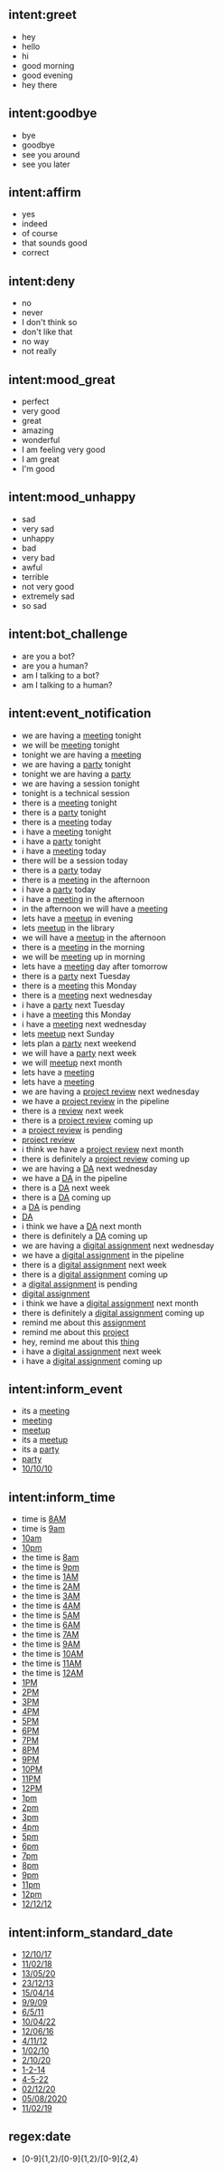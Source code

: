 ## intent:greet
- hey
- hello
- hi
- good morning
- good evening
- hey there

## intent:goodbye
- bye
- goodbye
- see you around
- see you later

## intent:affirm
- yes
- indeed
- of course
- that sounds good
- correct

## intent:deny
- no
- never
- I don't think so
- don't like that
- no way
- not really

## intent:mood_great
- perfect
- very good
- great
- amazing
- wonderful
- I am feeling very good
- I am great
- I'm good

## intent:mood_unhappy
- sad
- very sad
- unhappy
- bad
- very bad
- awful
- terrible
- not very good
- extremely sad
- so sad

## intent:bot_challenge
- are you a bot?
- are you a human?
- am I talking to a bot?
- am I talking to a human?

## intent:event_notification
- we are having a [meeting](event) tonight
- we will be [meeting](event) tonight
- tonight we are having a [meeting](event)
- we are having a [party](event) tonight
- tonight we are having a [party](event)
- we are having a session tonight
- tonight is a technical session
- there is a [meeting](event) tonight
- there is a [party](event) tonight
- there is a [meeting](event) today
- i have a [meeting](event) tonight
- i have a [party](event) tonight
- i have a [meeting](event) today
- there will be a session today
- there is a [party](event) today
- there is a [meeting](event) in the afternoon
- i have a [party](event) today
- i have a [meeting](event) in the afternoon
- in the afternoon we will have a [meeting](event)
- lets have a [meetup](event) in evening
- lets [meetup](event) in the library
- we will have a [meetup](event) in the afternoon
- there is a [meeting](event) in the morning
- we will be [meeting](event) up in morning
- lets have a [meeting](event) day after tomorrow
- there is a [party](event) next Tuesday
- there is a [meeting](event) this Monday
- there is a [meeting](event) next wednesday
- i have a [party](event) next Tuesday
- i have a [meeting](event) this Monday
- i have a [meeting](event) next wednesday
- lets [meetup](event) next Sunday
- lets plan a [party](event) next weekend
- we will have a [party](event) next week
- we will [meetup](event) next month
- lets have a [meeting](event)
- lets have  a [meeting](event)
- we are having a [project review](event) next wednesday
- we have a [project review](event) in the pipeline
- there is a [review](event) next week
- there is a [project review](event) coming up
- a [project review](event) is pending
- [project review](event) 
- i think we have a [project review](event) next month
- there is definitely a [project review](event) coming up
- we are having a [DA](event) next wednesday
- we have a [DA](event) in the pipeline
- there is a [DA](event) next week
- there is a [DA](event) coming up
- a [DA](event) is pending
- [DA](event) 
- i think we have a [DA](event) next month
- there is definitely a [DA](event) coming up
- we are having a [digital assignment](event) next wednesday
- we have a [digital assignment](event) in the pipeline
- there is a [digital assignment](event) next week
- there is a [digital assignment](event) coming up
- a [digital assignment](event) is pending
- [digital assignment](event) 
- i think we have a [digital assignment](event) next month
- there is definitely a [digital assignment](event) coming up
- remind me about this [assignment](event)
- remind me about this [project](event)
- hey, remind me about this [thing](event)
- i have a [digital assignment](event) next week
- i have a [digital assignment](event) coming up

## intent:inform_event
- its a [meeting](event)
- [meeting](event)
- [meetup](event)
- its a [meetup](event)
- its a [party](event)
- [party](event)
- [10/10/10](date)

## intent:inform_time
- time is [8AM](time)
- time is [9am](time)
- [10am](time)
- [10pm](time)
- the time is [8am](time)
- the time is [9pm](time)
- the time is [1AM](time)
- the time is [2AM](time)
- the time is [3AM](time)
- the time is [4AM](time)
- the time is [5AM](time)
- the time is [6AM](time)
- the time is [7AM](time)
- the time is [9AM](time)
- the time is [10AM](time)
- the time is [11AM](time)
- the time is [12AM](time)
- [1PM](time)
- [2PM](time)
- [3PM](time)
- [4PM](time)
- [5PM](time)
- [6PM](time)
- [7PM](time)
- [8PM](time)
- [9PM](time)
- [10PM](time)
- [11PM](time)
- [12PM](time)
- [1pm](time)
- [2pm](time)
- [3pm](time)
- [4pm](time)
- [5pm](time)
- [6pm](time)
- [7pm](time)
- [8pm](time)
- [9pm](time)
- [11pm](time)
- [12pm](time)
- [12/12/12](date)

## intent:inform_standard_date
- [12/10/17](date)
- [11/02/18](date)
- [13/05/20](date)
- [23/12/13](date)
- [15/04/14](date)
- [9/9/09](date)
- [6/5/11](date)
- [10/04/22](date)
- [12/06/16](date)
- [4/11/12](date)
- [1/02/10](date)
- [2/10/20](date)
- [1-2-14](date)
- [4-5-22](date)
- [02/12/20](date)
- [05/08/2020](date)
- [11/02/19](date)

## regex:date
- [0-9]{1,2}/[0-9]{1,2}/[0-9]{2,4}
